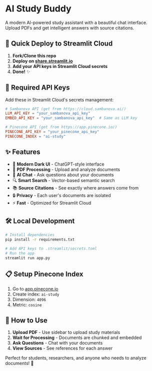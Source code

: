 # AI Study Buddy

A modern AI-powered study assistant with a beautiful chat interface. Upload PDFs and get intelligent answers with source citations.

## 🚀 Quick Deploy to Streamlit Cloud

1. **Fork/Clone this repo**
2. **Deploy on [share.streamlit.io](https://share.streamlit.io)**
3. **Add your API keys in Streamlit Cloud secrets**
4. **Done!** ✨

## 🔑 Required API Keys

Add these in Streamlit Cloud's secrets management:

```toml
# Sambanova API (get from https://cloud.sambanova.ai/)
LLM_API_KEY = "your_sambanova_api_key"
EMBED_API_KEY = "your_sambanova_api_key"  # Same as LLM key

# Pinecone API (get from https://app.pinecone.io/)
PINECONE_API_KEY = "your_pinecone_api_key"
PINECONE_INDEX = "ai-study"
```

## ✨ Features

- 🎨 **Modern Dark UI** - ChatGPT-style interface
- 📄 **PDF Processing** - Upload and analyze documents
- 🤖 **AI Chat** - Ask questions about your documents  
- 🔍 **Smart Search** - Vector-based semantic search
- 📚 **Source Citations** - See exactly where answers come from
- 🔒 **Privacy** - Each user's documents are isolated
- ⚡ **Fast** - Optimized for Streamlit Cloud

## 🛠️ Local Development

```bash
# Install dependencies
pip install -r requirements.txt

# Add API keys to .streamlit/secrets.toml
# Run the app
streamlit run app.py
```

## 📋 Setup Pinecone Index

1. Go to [app.pinecone.io](https://app.pinecone.io/)
2. Create index: `ai-study`
3. Dimension: `4096`
4. Metric: `cosine`

## 🎯 How to Use

1. **Upload PDF** - Use sidebar to upload study materials
2. **Wait for Processing** - Documents are chunked and embedded
3. **Ask Questions** - Chat with your documents
4. **View Sources** - See references for each answer

Perfect for students, researchers, and anyone who needs to analyze documents! 🎉
